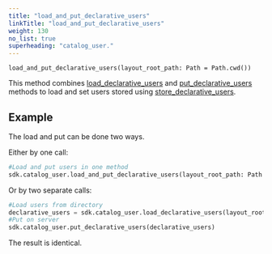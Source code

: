 ```yaml
---
title: "load_and_put_declarative_users"
linkTitle: "load_and_put_declarative_users"
weight: 130
no_list: true
superheading: "catalog_user."
---
```


<!-- TODO -->

``load_and_put_declarative_users(layout_root_path: Path = Path.cwd())``

This method combines [load_declarative_users](../load_declarative_users) and [put_declarative_users](../put_declarative_users) methods to load and set users stored using [store_declarative_users](../store_declarative_users).

## Example

The load and put can be done two ways.

Either by one call:

```python
#Load and put users in one method
sdk.catalog_user.load_and_put_declarative_users(layout_root_path: Path = Path.cwd())
```
Or by two separate calls:

```python
#Load users from directory
declarative_users = sdk.catalog_user.load_declarative_users(layout_root_path: Path = Path.cwd())
#Put on server
sdk.catalog_user.put_declarative_users(declarative_users)
```

The result is identical.

